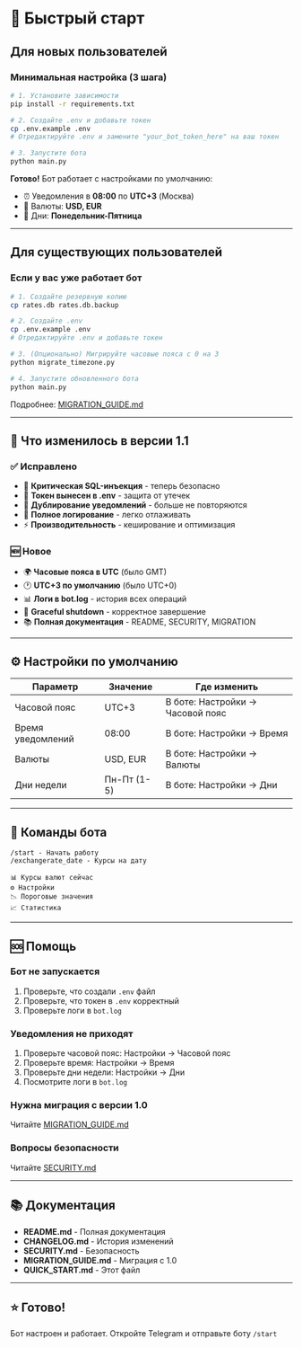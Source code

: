# 🚀 Быстрый старт

## Для новых пользователей

### Минимальная настройка (3 шага)

```bash
# 1. Установите зависимости
pip install -r requirements.txt

# 2. Создайте .env и добавьте токен
cp .env.example .env
# Отредактируйте .env и замените "your_bot_token_here" на ваш токен

# 3. Запустите бота
python main.py
```

**Готово!** Бот работает с настройками по умолчанию:
- ⏰ Уведомления в **08:00** по **UTC+3** (Москва)
- 💱 Валюты: **USD, EUR**
- 📅 Дни: **Понедельник-Пятница**

---

## Для существующих пользователей

### Если у вас уже работает бот

```bash
# 1. Создайте резервную копию
cp rates.db rates.db.backup

# 2. Создайте .env
cp .env.example .env
# Отредактируйте .env и добавьте токен

# 3. (Опционально) Мигрируйте часовые пояса с 0 на 3
python migrate_timezone.py

# 4. Запустите обновленного бота
python main.py
```

Подробнее: [MIGRATION_GUIDE.md](MIGRATION_GUIDE.md)

---

## 🎯 Что изменилось в версии 1.1

### ✅ Исправлено

- 🔐 **Критическая SQL-инъекция** - теперь безопасно
- 🔑 **Токен вынесен в .env** - защита от утечек
- 🐛 **Дублирование уведомлений** - больше не повторяются
- 📝 **Полное логирование** - легко отлаживать
- ⚡ **Производительность** - кеширование и оптимизация

### 🆕 Новое

- 🌍 **Часовые пояса в UTC** (было GMT)
- 🕐 **UTC+3 по умолчанию** (было UTC+0)
- 📊 **Логи в bot.log** - история всех операций
- 🔄 **Graceful shutdown** - корректное завершение
- 📚 **Полная документация** - README, SECURITY, MIGRATION

---

## ⚙️ Настройки по умолчанию

| Параметр | Значение | Где изменить |
|----------|----------|--------------|
| Часовой пояс | UTC+3 | В боте: Настройки → Часовой пояс |
| Время уведомлений | 08:00 | В боте: Настройки → Время |
| Валюты | USD, EUR | В боте: Настройки → Валюты |
| Дни недели | Пн-Пт (1-5) | В боте: Настройки → Дни |

---

## 📝 Команды бота

```
/start - Начать работу
/exchangerate_date - Курсы на дату

📊 Курсы валют сейчас
⚙ Настройки
📉 Пороговые значения
📈 Статистика
```

---

## 🆘 Помощь

### Бот не запускается

1. Проверьте, что создали `.env` файл
2. Проверьте, что токен в `.env` корректный
3. Проверьте логи в `bot.log`

### Уведомления не приходят

1. Проверьте часовой пояс: Настройки → Часовой пояс
2. Проверьте время: Настройки → Время
3. Проверьте дни недели: Настройки → Дни
4. Посмотрите логи в `bot.log`

### Нужна миграция с версии 1.0

Читайте [MIGRATION_GUIDE.md](MIGRATION_GUIDE.md)

### Вопросы безопасности

Читайте [SECURITY.md](SECURITY.md)

---

## 📚 Документация

- **README.md** - Полная документация
- **CHANGELOG.md** - История изменений
- **SECURITY.md** - Безопасность
- **MIGRATION_GUIDE.md** - Миграция с 1.0
- **QUICK_START.md** - Этот файл

---

## ⭐ Готово!

Бот настроен и работает. Откройте Telegram и отправьте боту `/start`
